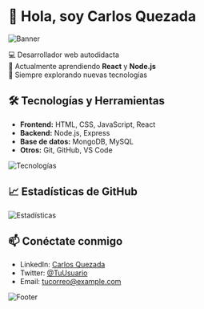 # 👋 Hola, soy Carlos Quezada

![Banner](https://via.placeholder.com/800x200.png?text=Bienvenido+a+mi+GitHub)

💻 Desarrollador web autodidacta  
🚀 Actualmente aprendiendo **React** y **Node.js**  
🌱 Siempre explorando nuevas tecnologías

## 🛠️ Tecnologías y Herramientas
- **Frontend:** HTML, CSS, JavaScript, React
- **Backend:** Node.js, Express
- **Base de datos:** MongoDB, MySQL
- **Otros:** Git, GitHub, VS Code

![Tecnologías](https://via.placeholder.com/800x200.png?text=Tecnologías+y+Herramientas)

## 📈 Estadísticas de GitHub
![Estadísticas](https://github-readme-stats.vercel.app/api?username=tu-usuario&show_icons=true&theme=radical)

## 📫 Conéctate conmigo
- LinkedIn: [Carlos Quezada](https://www.linkedin.com/in/tu-usuario)
- Twitter: [@TuUsuario](https://twitter.com/tu-usuario)
- Email: [tucorreo@example.com](mailto:tucorreo@example.com)

![Footer](https://via.placeholder.com/800x200.png?text=Gracias+por+visitar+mi+perfil)
